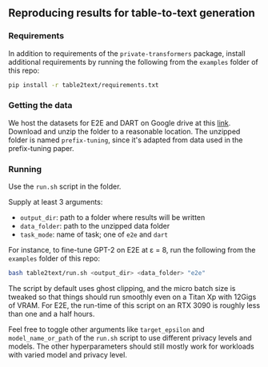 ## Reproducing results for table-to-text generation

### Requirements

In addition to requirements of the `private-transformers` package, install additional requirements by running the
following from the `examples` folder of this repo:

```bash
pip install -r table2text/requirements.txt
```

### Getting the data

We host the datasets for E2E and DART on Google drive at
this [link](https://drive.google.com/file/d/1Re1wyUPtS3IalSsVVJhSg2sn8UNa7DM7/view?usp=sharing). Download and unzip the
folder to a reasonable location. The unzipped folder is named `prefix-tuning`, since it's adapted from data used in the
prefix-tuning paper.

### Running

Use the `run.sh` script in the folder.

Supply at least 3 arguments:

- `output_dir`: path to a folder where results will be written
- `data_folder`: path to the unzipped data folder
- `task_mode`: name of task; one of `e2e` and `dart`

For instance, to fine-tune GPT-2 on E2E at ε = 8, run the following from the `examples` folder of this repo:

```bash
bash table2text/run.sh <output_dir> <data_folder> "e2e"
```

The script by default uses ghost clipping, and the micro batch size is tweaked so that things should run smoothly even
on a Titan Xp with 12Gigs of VRAM. For E2E, the run-time of this script on an RTX 3090 is roughly less than one and a
half hours.

Feel free to toggle other arguments like `target_epsilon` and `model_name_or_path` of the `run.sh` script to use
different privacy levels and models. The other hyperparameters should still mostly work for workloads with varied model
and privacy level.
